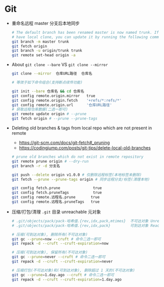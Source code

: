 # Git

- 重命名远程 master 分支后本地同步

  ```bash
  # The default branch has been renamed master is now named trunk. If you
  # have local clone, you can update it by running the following commands.
  git branch -m master trunk
  git fetch origin
  git branch -u origin/trunk trunk
  git remote set-head origin -a
  ```

- About `git clone --bare` VS `git clone --mirror`

  ```bash
  git clone --mirror  仓库URL路径  仓库名

  # 等效于如下命令组合(支持断点续传功能)

  git init --bare 仓库名 && cd 仓库名
  git config remote.origin.mirror   true
  git config remote.origin.fetch    '+refs/*:refs/*'
  git config remote.origin.url      '仓库URL路径'
  # 获取远程仓库数据(二选一即可)
  git remote update origin # --prune
  git fetch origin # --prune --prune-tags
  ```

- Deleting old branches & tags from local repo which are not present in remote

  * https://git-scm.com/docs/git-fetch#_pruning
  * https://codingjump.com/posts/git-tips/delete-local-old-branches

  ```bash
  # prune old branches which do not exist in remote repository
  git remote prune origin # --dry-run
  git branch -r -d 分支名

  git push --delete origin v1.0.0 # 仅删除远程标签(本地标签未删除)
  git fetch --prune --prune-tags origin # 同步远程分支/标签(清理本地)

  git config fetch.prune               true
  git config fetch.pruneTags           true
  git config remote.远程名.prune       true
  git config remote.远程名.pruneTags   true
  ```

- 压缩/打包/清理 `.git` 目录 unreachable 元对象

  ```bash
  # .git/objects/pack/pack-哈希值.{rev,idx,pack,mtimes}  不可达对象 Unreachable Objects
  # .git/objects/pack/pack-哈希值.{rev,idx,pack}         可到达对象 Reachable   Objects

  # 压缩(可到达对象), 删除所有(不可达对象)
  git gc --prune=now --cruft # 命令二选一即可
  git repack -d --cruft --cruft-expiration=now

  # 压缩(可到达对象), 保留所有(不可达对象)
  git gc --prune=never --cruft # 命令二选一即可
  git repack -d --cruft --cruft-expiration=never

  # 压缩打包(不可达对象)和(可到达对象), 删除超过 1 天的(不可达对象)
  git gc --prune=1.day.ago --cruft # 命令二选一即可
  git repack -d --cruft --cruft-expiration=1.day.ago
  ```
